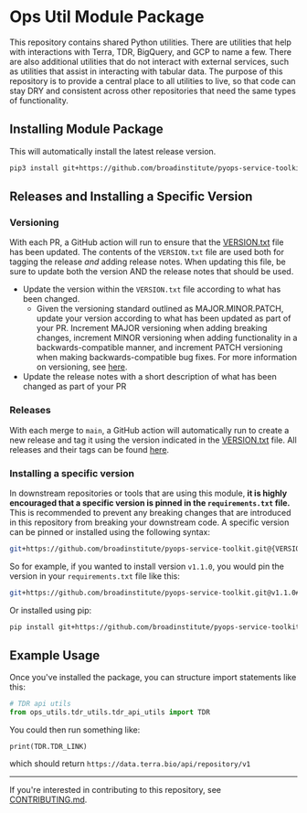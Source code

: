 # Ops Util Module Package
This repository contains shared Python utilities. There are utilities that help with interactions with Terra, TDR, 
BigQuery, and GCP to name a few. There are also additional utilities that do not interact with external services, 
such as utilities that assist in interacting with tabular data. The purpose of this repository is to provide a 
central place to all utilities to live, so that code can stay DRY and consistent across other repositories that need 
the same types of functionality. 

## Installing Module Package
This will automatically install the latest release version.
``` sh
pip3 install git+https://github.com/broadinstitute/pyops-service-toolkit.git#egg=pyops-service-toolkit
```

## Releases and Installing a Specific Version

### Versioning
With each PR, a GitHub action will run to ensure that the [VERSION.txt](VERSION.txt) file has been updated. The 
contents of the `VERSION.txt` file are used both for tagging the release _and_ adding release notes. When updating 
this file, be sure to update both the version AND the release notes that should be used.   

* Update the version within the `VERSION.txt` file according to what has been changed. 
  * Given the versioning standard outlined as MAJOR.MINOR.PATCH, update your version according to what has been updated 
  as part of your PR. Increment MAJOR versioning when adding breaking changes, increment MINOR versioning when 
  adding functionality in a backwards-compatible manner, and increment PATCH versioning when making 
  backwards-compatible bug fixes. For more information on versioning, see [here](https://semver.org/).
* Update the release notes with a short description of what has been changed as part of your PR 

### Releases 
With each merge to `main`, a GitHub action will automatically run to create a new release and tag it using the 
version indicated in the [VERSION.txt](VERSION.txt) file. All releases and their tags can be found [here](https://github.com/broadinstitute/pyops-service-toolkit/releases).

### Installing a specific version 
In downstream repositories or tools that are using this module, **it is highly encouraged that a specific version is 
pinned in the `requirements.txt` file.** This is recommended to prevent any breaking changes that are introduced in 
this repository from breaking your downstream code. A specific version can be pinned or installed using the following syntax: 

```bash
git+https://github.com/broadinstitute/pyops-service-toolkit.git@{VERSION_TAG}#egg=pyops-service-toolkit
```
So for example, if you wanted to install version `v1.1.0`, you would pin the version in your `requirements.txt` file 
like this: 
```bash
git+https://github.com/broadinstitute/pyops-service-toolkit.git@v1.1.0#egg=pyops-service-toolkit
```

Or installed using pip:
```bash
pip install git+https://github.com/broadinstitute/pyops-service-toolkit.git@v1.1.0#egg=pyops-service-toolkit
```

## Example Usage
Once you've installed the package, you can structure import statements like this:  
``` python
# TDR api utils
from ops_utils.tdr_utils.tdr_api_utils import TDR
```
You could then run something like: 
```
print(TDR.TDR_LINK)
``` 
which should return `https://data.terra.bio/api/repository/v1`

---

If you're interested in contributing to this repository, see [CONTRIBUTING.md](CONTRIBUTING.md).

